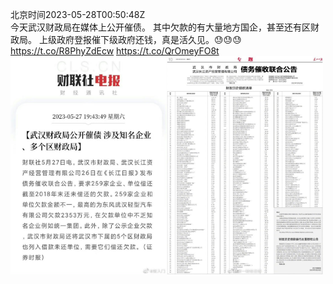 北京时间2023-05-28T00:50:48Z<br>今天武汉财政局在媒体上公开催债。
其中欠款的有大量地方国企，甚至还有区财政局。
上级政府登报催下级政府还钱，真是活久见。😓😓😓 https://t.co/R8PhyZdEcw https://t.co/QrOmeyFO8t<br><img src='/temp/image/2023/u-Month-5/1662501618720587777_0.jpg' width='250' height='350'><img src='/temp/image/2023/u-Month-5/1662501618720587777_1.jpg' width='250' height='350'><br><br>